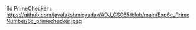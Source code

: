 6c PrimeChecker :
https://github.com/jayalakshmicyadav/ADJ_CS065/blob/main/Exp6c_PrimeNumber/6c_primechecker.jpeg
